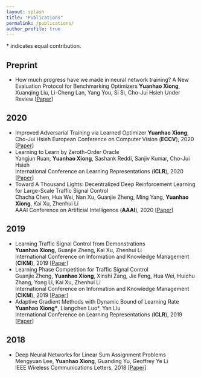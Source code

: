 ```yaml
---
layout: splash
title: "Publications"
permalink: /publications/
author_profile: true
---
```


\* indicates equal contribution.
## Preprint
- How much progress have we made in neural network training? A New Evaluation Protocol for Benchmarking Optimizers
**Yuanhao Xiong**, Xuanqing Liu, Li-Cheng Lan, Yang You, Si Si, Cho-Jui Hsieh
Under Review \[[Paper](
https://arxiv.org/pdf/2010.09889.pdf)\]

## 2020
- Improved Adversarial Training via Learned Optimizer
**Yuanhao Xiong**, Cho-Jui Hsieh
European Conference on Computer Vision (**ECCV**), 2020 \[[Paper](
https://arxiv.org/pdf/2004.12227.pdf)\] 
- Learning to Learn by Zeroth-Order Oracle  
Yangjun Ruan, **Yuanhao Xiong**, Sashank Reddi, Sanjiv Kumar, Cho-Jui Hsieh  
International Conference on Learning Representations (**ICLR**), 2020 \[[Paper](https://openreview.net/pdf?id=ryxz8CVYDH)\]
- Toward A Thousand Lights: Decentralized Deep Reinforcement Learning for Large-Scale Traffic Signal Control  
Chacha Chen, Hua Wei, Nan Xu, Guanjie Zheng, Ming Yang, **Yuanhao Xiong**, Kai Xu, Zhenhui Li  
AAAI Conference on Artificial Intelligence (**AAAI**), 2020 \[[Paper](https://chacha-chen.github.io/files/chacha-AAAI2020.pdf)\]

## 2019
- Learning Traffic Signal Control from Demonstrations  
**Yuanhao Xiong**, Guanjie Zheng, Kai Xu, Zhenhui Li  
International Conference on Information and Knowledge Management (**CIKM**), 2019 \[[Paper](http://faculty.ist.psu.edu/jessieli/Publications/2019-CIKM-demoLight.pdf)\]
- Learning Phase Competition for Traffic Signal Control  
Guanjie Zheng, **Yuanhao Xiong**, Xinshi Zang, Jie Feng, Hua Wei, Huichu Zhang, Yong Li, Kai Xu, Zhenhui Li  
International Conference on Information and Knowledge Management (**CIKM**), 2019 \[[Paper](https://arxiv.org/pdf/1905.04722)\]
- Adaptive Gradient Methods with Dynamic Bound of Learning Rate  
**Yuanhao Xiong\***, Liangchen Luo*, Yan Liu  
International Conference on Learning Representations (**ICLR**), 2019 \[[Paper](https://arxiv.org/pdf/1902.09843)\]

## 2018
- Deep Neural Networks for Linear Sum Assignment Problems  
Mengyuan Lee, **Yuanhao Xiong**, Guanding Yu, Geoffrey Ye Li  
IEEE Wireless Communications Letters, 2018  \[[Paper](https://ieeexplore.ieee.org/stamp/stamp.jsp?tp=&arnumber=8371290)\]



